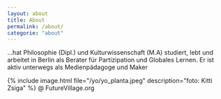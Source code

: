 ```yaml
---
layout: about
title: About
permalink: /about/
categorie: "about"
---
```


...hat Philosophie (Dipl.) und Kulturwissenschaft (M.A) studiert, lebt und arbeitet in Berlin als Berater für Partizipation und Globales Lernen. 
Er ist aktiv unterwegs als Medienpädagoge und Maker

{% include image.html file="/yo/yo_planta.jpeg" description="foto: Kitti Zsiga" %}   @ FutureVillage.org
